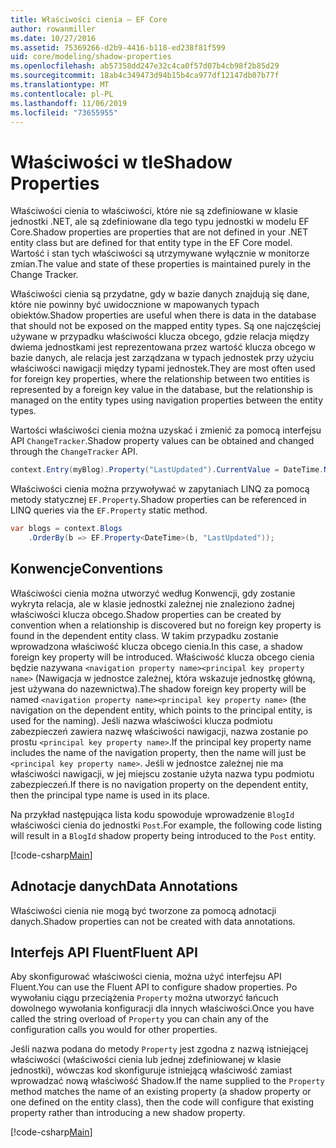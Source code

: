 ```yaml
---
title: Właściwości cienia — EF Core
author: rowanmiller
ms.date: 10/27/2016
ms.assetid: 75369266-d2b9-4416-b118-ed238f81f599
uid: core/modeling/shadow-properties
ms.openlocfilehash: ab57358dd247e32c4ca0f57d07b4cb98f2b85d29
ms.sourcegitcommit: 18ab4c349473d94b15b4ca977df12147db07b77f
ms.translationtype: MT
ms.contentlocale: pl-PL
ms.lasthandoff: 11/06/2019
ms.locfileid: "73655955"
---
```

# <a name="shadow-properties"></a><span data-ttu-id="f218a-102">Właściwości w tle</span><span class="sxs-lookup"><span data-stu-id="f218a-102">Shadow Properties</span></span>

<span data-ttu-id="f218a-103">Właściwości cienia to właściwości, które nie są zdefiniowane w klasie jednostki .NET, ale są zdefiniowane dla tego typu jednostki w modelu EF Core.</span><span class="sxs-lookup"><span data-stu-id="f218a-103">Shadow properties are properties that are not defined in your .NET entity class but are defined for that entity type in the EF Core model.</span></span> <span data-ttu-id="f218a-104">Wartość i stan tych właściwości są utrzymywane wyłącznie w monitorze zmian.</span><span class="sxs-lookup"><span data-stu-id="f218a-104">The value and state of these properties is maintained purely in the Change Tracker.</span></span>

<span data-ttu-id="f218a-105">Właściwości cienia są przydatne, gdy w bazie danych znajdują się dane, które nie powinny być uwidocznione w mapowanych typach obiektów.</span><span class="sxs-lookup"><span data-stu-id="f218a-105">Shadow properties are useful when there is data in the database that should not be exposed on the mapped entity types.</span></span> <span data-ttu-id="f218a-106">Są one najczęściej używane w przypadku właściwości klucza obcego, gdzie relacja między dwiema jednostkami jest reprezentowana przez wartość klucza obcego w bazie danych, ale relacja jest zarządzana w typach jednostek przy użyciu właściwości nawigacji między typami jednostek.</span><span class="sxs-lookup"><span data-stu-id="f218a-106">They are most often used for foreign key properties, where the relationship between two entities is represented by a foreign key value in the database, but the relationship is managed on the entity types using navigation properties between the entity types.</span></span>

<span data-ttu-id="f218a-107">Wartości właściwości cienia można uzyskać i zmienić za pomocą interfejsu API `ChangeTracker`.</span><span class="sxs-lookup"><span data-stu-id="f218a-107">Shadow property values can be obtained and changed through the `ChangeTracker` API.</span></span>

``` csharp
context.Entry(myBlog).Property("LastUpdated").CurrentValue = DateTime.Now;
```

<span data-ttu-id="f218a-108">Właściwości cienia można przywoływać w zapytaniach LINQ za pomocą metody statycznej `EF.Property`.</span><span class="sxs-lookup"><span data-stu-id="f218a-108">Shadow properties can be referenced in LINQ queries via the `EF.Property` static method.</span></span>

``` csharp
var blogs = context.Blogs
    .OrderBy(b => EF.Property<DateTime>(b, "LastUpdated"));
```

## <a name="conventions"></a><span data-ttu-id="f218a-109">Konwencje</span><span class="sxs-lookup"><span data-stu-id="f218a-109">Conventions</span></span>

<span data-ttu-id="f218a-110">Właściwości cienia można utworzyć według Konwencji, gdy zostanie wykryta relacja, ale w klasie jednostki zależnej nie znaleziono żadnej właściwości klucza obcego.</span><span class="sxs-lookup"><span data-stu-id="f218a-110">Shadow properties can be created by convention when a relationship is discovered but no foreign key property is found in the dependent entity class.</span></span> <span data-ttu-id="f218a-111">W takim przypadku zostanie wprowadzona właściwość klucza obcego cienia.</span><span class="sxs-lookup"><span data-stu-id="f218a-111">In this case, a shadow foreign key property will be introduced.</span></span> <span data-ttu-id="f218a-112">Właściwość klucza obcego cienia będzie nazywana `<navigation property name><principal key property name>` (Nawigacja w jednostce zależnej, która wskazuje jednostkę główną, jest używana do nazewnictwa).</span><span class="sxs-lookup"><span data-stu-id="f218a-112">The shadow foreign key property will be named `<navigation property name><principal key property name>` (the navigation on the dependent entity, which points to the principal entity, is used for the naming).</span></span> <span data-ttu-id="f218a-113">Jeśli nazwa właściwości klucza podmiotu zabezpieczeń zawiera nazwę właściwości nawigacji, nazwa zostanie po prostu `<principal key property name>`.</span><span class="sxs-lookup"><span data-stu-id="f218a-113">If the principal key property name includes the name of the navigation property, then the name will just be `<principal key property name>`.</span></span> <span data-ttu-id="f218a-114">Jeśli w jednostce zależnej nie ma właściwości nawigacji, w jej miejscu zostanie użyta nazwa typu podmiotu zabezpieczeń.</span><span class="sxs-lookup"><span data-stu-id="f218a-114">If there is no navigation property on the dependent entity, then the principal type name is used in its place.</span></span>

<span data-ttu-id="f218a-115">Na przykład następująca lista kodu spowoduje wprowadzenie `BlogId` właściwości cienia do jednostki `Post`.</span><span class="sxs-lookup"><span data-stu-id="f218a-115">For example, the following code listing will result in a `BlogId` shadow property being introduced to the `Post` entity.</span></span>

[!code-csharp[Main](../../../samples/core/Modeling/Conventions/ShadowForeignKey.cs?name=Conventions)]

## <a name="data-annotations"></a><span data-ttu-id="f218a-116">Adnotacje danych</span><span class="sxs-lookup"><span data-stu-id="f218a-116">Data Annotations</span></span>

<span data-ttu-id="f218a-117">Właściwości cienia nie mogą być tworzone za pomocą adnotacji danych.</span><span class="sxs-lookup"><span data-stu-id="f218a-117">Shadow properties can not be created with data annotations.</span></span>

## <a name="fluent-api"></a><span data-ttu-id="f218a-118">Interfejs API Fluent</span><span class="sxs-lookup"><span data-stu-id="f218a-118">Fluent API</span></span>

<span data-ttu-id="f218a-119">Aby skonfigurować właściwości cienia, można użyć interfejsu API Fluent.</span><span class="sxs-lookup"><span data-stu-id="f218a-119">You can use the Fluent API to configure shadow properties.</span></span> <span data-ttu-id="f218a-120">Po wywołaniu ciągu przeciążenia `Property` można utworzyć łańcuch dowolnego wywołania konfiguracji dla innych właściwości.</span><span class="sxs-lookup"><span data-stu-id="f218a-120">Once you have called the string overload of `Property` you can chain any of the configuration calls you would for other properties.</span></span>

<span data-ttu-id="f218a-121">Jeśli nazwa podana do metody `Property` jest zgodna z nazwą istniejącej właściwości (właściwości cienia lub jednej zdefiniowanej w klasie jednostki), wówczas kod skonfiguruje istniejącą właściwość zamiast wprowadzać nową właściwość Shadow.</span><span class="sxs-lookup"><span data-stu-id="f218a-121">If the name supplied to the `Property` method matches the name of an existing property (a shadow property or one defined on the entity class), then the code will configure that existing property rather than introducing a new shadow property.</span></span>

[!code-csharp[Main](../../../samples/core/Modeling/FluentAPI/ShadowProperty.cs?name=ShadowProperty&highlight=8)]
